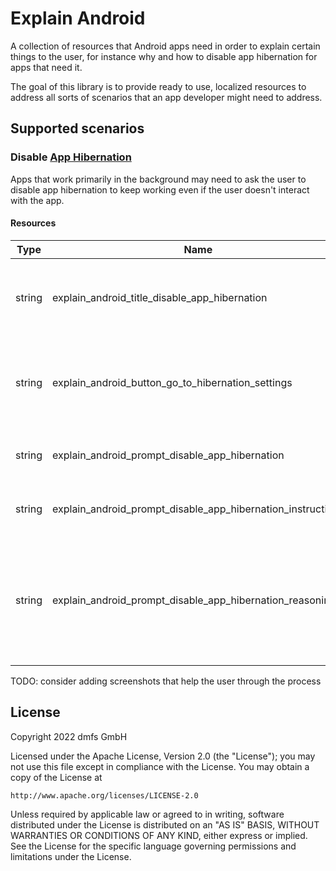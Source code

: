 # Explain Android

A collection of resources that Android apps need in order to explain certain things to the user, for instance why and how to disable app hibernation for apps
that need it.

The goal of this library is to provide ready to use, localized resources to address all sorts of scenarios that an app developer might need to address.

## Supported scenarios


### Disable [App Hibernation](https://developer.android.com/topic/performance/app-hibernation)

Apps that work primarily in the background may need to ask the user to disable app hibernation to keep working even if the user doesn't interact with the app.

#### Resources

| Type | Name | Description         |
|------|------|---------------------|
| string | explain_android_title_disable_app_hibernation     | Title of a dialog that prompts the user to disable app hibernation |
| string | explain_android_button_go_to_hibernation_settings | Title of button that takes the use to the app hibernation settings |
| string | explain_android_prompt_disable_app_hibernation | Prompt the user to disable app hibernation |
| string | explain_android_prompt_disable_app_hibernation_instructions | Instructions on how to disable app hibernation |
| string | explain_android_prompt_disable_app_hibernation_reasoning | Generic and brief explanation on what app hibernation is any why it might break this app |


TODO: consider adding screenshots that help the user through the process


## License

Copyright 2022 dmfs GmbH


Licensed under the Apache License, Version 2.0 (the "License");
you may not use this file except in compliance with the License.
You may obtain a copy of the License at

    http://www.apache.org/licenses/LICENSE-2.0

Unless required by applicable law or agreed to in writing, software
distributed under the License is distributed on an "AS IS" BASIS,
WITHOUT WARRANTIES OR CONDITIONS OF ANY KIND, either express or implied.
See the License for the specific language governing permissions and
limitations under the License.


